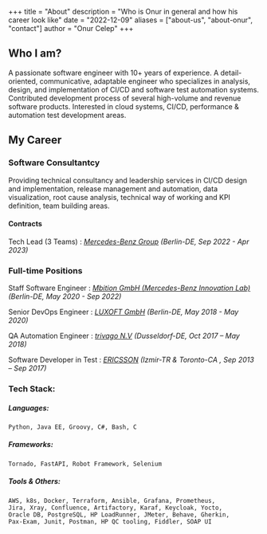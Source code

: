 +++
title = "About"
description = "Who is Onur in general and how his career look like"
date = "2022-12-09"
aliases = ["about-us", "about-onur", "contact"]
author = "Onur Celep"
+++


## Who I am?

A passionate software engineer with 10+ years of experience. A detail-oriented, communicative, adaptable engineer who specializes in analysis, design, and implementation of CI/CD and software test automation systems. Contributed development process of several high-volume and revenue software products. Interested in cloud systems, CI/CD, performance & automation test development areas.

## My Career

### Software Consultantcy

Providing technical consultancy and leadership services in CI/CD design and implementation, release management and
automation, data visualization, root cause analysis, technical way of working and KPI definition, team building areas.

#### Contracts

Tech Lead (3 Teams)
: _[Mercedes-Benz Group](https://group.mercedes-benz.com/en/) (Berlin-DE, Sep 2022 - Apr 2023)_

### Full-time Positions

Staff Software Engineer
: _[Mbition GmbH (Mercedes-Benz Innovation Lab)](https://mbition.io/) (Berlin-DE, May 2020 - Sep 2022)_

Senior DevOps Engineer
: _[LUXOFT GmbH](https://www.luxoft.com/) (Berlin-DE, May 2018 - May 2020)_

QA Automation Engineer
: _[trivago N.V](https://www.trivago.com/) (Dusseldorf-DE, Oct 2017 – May 2018)_

Software Developer in Test
: _[ERICSSON](https://www.ericsson.com/en) (Izmir-TR & Toronto-CA , Sep 2013 – Sep 2017)_


### Tech Stack:

##### Languages: 
```
Python, Java EE, Groovy, C#, Bash, C
```
##### Frameworks: 
```
Tornado, FastAPI, Robot Framework, Selenium
```
##### Tools & Others: 
```
AWS, k8s, Docker, Terraform, Ansible, Grafana, Prometheus,
Jira, Xray, Confluence, Artifactory, Karaf, Keycloak, Yocto,
Oracle DB, PostgreSQL, HP LoadRunner, JMeter, Behave, Gherkin, 
Pax-Exam, Junit, Postman, HP QC tooling, Fiddler, SOAP UI
```